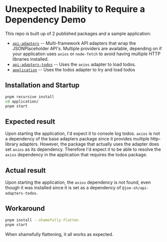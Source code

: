 # Unexpected Inability to Require a Dependency Demo

This repo is built up of 2 published packages and a sample application:
- [`api-adapters`](./api-adapters) -- Multi-framework API adapters that wrap the JSONPlaceholder
  API's. Multiple providers are available, depending on if your application uses `axios` or
  `node-fetch` to avoid having multiple HTTP libraries installed.
- [`api-adapters-todos`](./api-adapters-todos) -- Uses the `axios` adapter to load todos.
- [`application`](./application) -- Uses the todos adapter to try and load todos

## Installation and Startup
```sh
pnpm recursive install
cd application/
pnpm start
```

## Expected result
Upon starting the application, I'd expect it to console log todos. `axios` is not a dependency of
the base adapters package since it provides multiple http-library adapters. However, the package
that actually uses the adapter does set `axios` as its dependency. Therefore I'd expect it to be
able to resolve the `axios` dependency in the application that requires the todos package.

## Actual result
Upon starting the application, the `axios` dependency is not found, even though it was installed
since it is set as a dependency of `@joe-sh/api-adapters-todos`.

## Workaround
```sh
pnpm install --shamefully-flatten
pnpm start
```

When shamefully flattening, it all works as expected.
